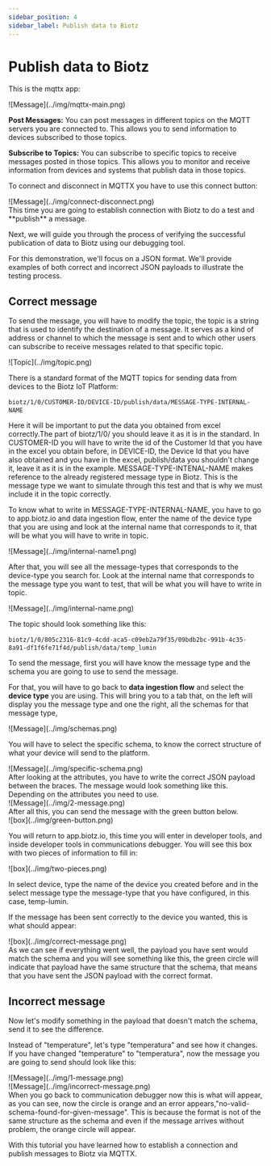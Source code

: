```yaml
---
sidebar_position: 4
sidebar_label: Publish data to Biotz
---
```


# Publish data to Biotz


This is the mqttx app:

<div class="tutorial-image-container">
![Message](../img/mqttx-main.png)
</div>

**Post Messages:** You can post messages in different topics on the MQTT servers you are connected to. This allows you to send information to devices subscribed to those topics.

**Subscribe to Topics:** You can subscribe to specific topics to receive messages posted in those topics. This allows you to monitor and receive information from devices and systems that publish data in those topics.

To connect and disconnect in MQTTX you have to use this connect button:

<div class="tutorial-image-container">
![Message](../img/connect-disconnect.png)
</div>
This time you are going to establish connection with Biotz to do a test and **publish** a message.

Next, we will guide you through the process of verifying the successful publication of data to Biotz using our debugging tool.

For this demonstration, we'll focus on a JSON format. We'll provide examples of both correct and incorrect JSON payloads to illustrate the testing process.

## Correct message
To send the message, you will have to modify the topic, the topic is a string that is used to identify the destination of a message. It serves as a kind of address or channel to which the message is sent and to which other users can subscribe to receive messages related to that specific topic.
 
<div class="tutorial-image-container">
![Topic](../img/topic.png)
</div>

There is a standard format of the MQTT topics for sending data from devices to the Biotz IoT Platform:
```
biotz/1/0/CUSTOMER-ID/DEVICE-ID/publish/data/MESSAGE-TYPE-INTERNAL-NAME
```
Here it will be important to put the data you obtained from excel correctly.The part of biotz/1/0/ you should leave it as it is in the standard. In CUSTOMER-ID you will have to write the id of the Customer Id that you have in the excel you obtain before, in DEVICE-ID, the Device Id that you have also obtained and you have in the excel, publish/data you shouldn't change it, leave it as it is in the example.
MESSAGE-TYPE-INTENAL-NAME makes reference to the already registered message type in Biotz. This is the message type we want to simulate through this test and that is why we must include it in the topic correctly.

To know what to write in MESSAGE-TYPE-INTERNAL-NAME, you have to go to app.biotz.io and data ingestion flow, enter the name of the device type that you are using and look at the internal name that corresponds to it, that will be what you will have to write in topic. 

<div class="tutorial-image-container">
![Message](../img/internal-name1.png)
</div>

After that, you will see all the message-types that corresponds to the device-type you search for. Look at the internal name that corresponds to the message  type you want to test, that will be what you will have to write in topic. 

<div class="tutorial-image-container">
![Message](../img/internal-name.png)
</div>

The topic should look something like this:
```
biotz/1/0/805c2316-81c9-4cdd-aca5-c09eb2a79f35/09bdb2bc-991b-4c35-8a91-df1f6fe71f4d/publish/data/temp_lumin
```

To send the message, first you will have know the message type and the schema you are going to use to send the message. 

For that, you will have to go back to **data ingestion flow** and select the **device type** you are using. This will bring you to a tab that, on the left will display you the message type and one the right, all the schemas for that message type, 

<div class="tutorial-image-container">
![Message](../img/schemas.png)
</div>

You will have to select the specific schema, to know the correct structure of what your device will send to the platform.

<div class="tutorial-image-container">
![Message](../img/specific-schema.png)
</div>
After looking at the attributes, you have to write the correct JSON payload between the braces. The message would look something like this. Depending on the attributes you need to use. 

<div class="tutorial-image-container">
![Message](../img/2-message.png)
</div>
After all this, you can send the message with the green button below.
<div class="tutorial-image-container">
![box](../img/green-button.png)
</div>

You will return to app.biotz.io, this time you will enter in developer tools, and inside developer tools in communications debugger. You will see this box with two pieces of information to fill in:

<div class="tutorial-image-container">
![box](../img/two-pieces.png)
</div>

In select device, type the name of the device you created before and in the select message type the message-type that you have configured, in this case, temp-lumin.

If the message has been sent correctly to the device you wanted, this is what should appear:
<div class="tutorial-image-container">
![box](../img/correct-message.png)
</div>
As we can see if everything went well, the payload you have sent would match the schema  and you will see something like this, the green circle will indicate that payload have the same structure that the schema, that means that you have sent the JSON payload with the correct format.

## Incorrect message
Now let's modify something in the payload that doesn't match the schema, send it to see the difference.

Instead of "temperature", let's type "temperatura" and see how it changes.
If you have changed "temperature" to "temperatura", now the message you are going to send should look like this:

<div class="tutorial-image-container">
![Message](../img/1-message.png)
</div>

<div class="tutorial-image-container">
![Message](../img/incorrect-message.png)
</div>
When you go back to communication debugger now this is what will appear, as you can see, now the circle is orange and an error appears,"no-valid-schema-found-for-given-message". This is because the format is not of the same structure as the schema and even if the message arrives without problem, the orange circle will appear.

With this tutorial you have learned how to establish a connection and publish messages to Biotz via MQTTX.
